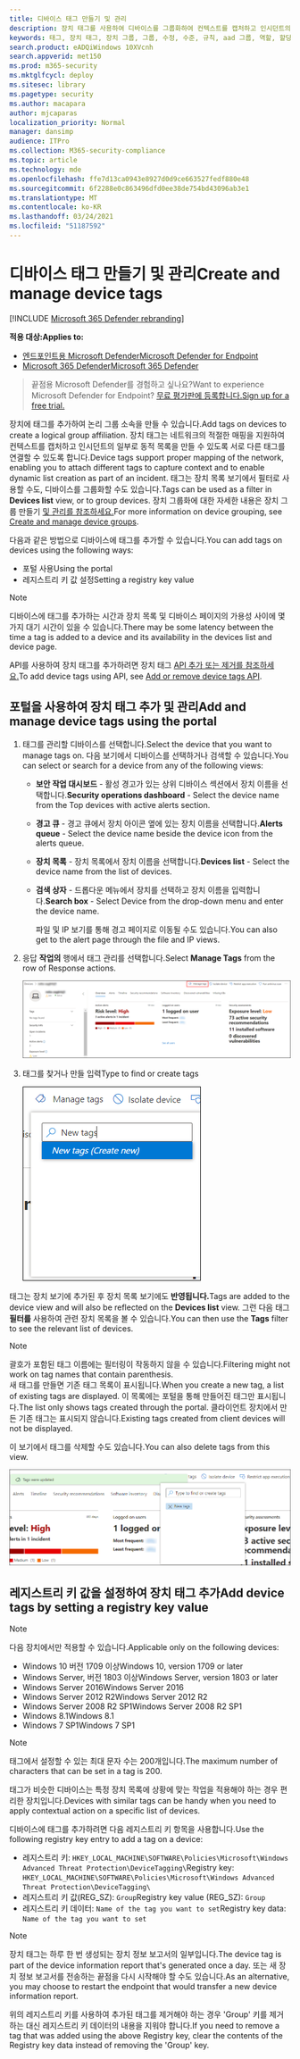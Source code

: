 ```yaml
---
title: 디바이스 태그 만들기 및 관리
description: 장치 태그를 사용하여 디바이스를 그룹화하여 컨텍스트를 캡처하고 인시던트의 일부로 동적 목록 만들기를 사용하도록 설정
keywords: 태그, 장치 태그, 장치 그룹, 그룹, 수정, 수준, 규칙, aad 그룹, 역할, 할당, 순위
search.product: eADQiWindows 10XVcnh
search.appverid: met150
ms.prod: m365-security
ms.mktglfcycl: deploy
ms.sitesec: library
ms.pagetype: security
ms.author: macapara
author: mjcaparas
localization_priority: Normal
manager: dansimp
audience: ITPro
ms.collection: M365-security-compliance
ms.topic: article
ms.technology: mde
ms.openlocfilehash: ffe7d13ca0943e8927d0d9ce663527fedf880e48
ms.sourcegitcommit: 6f2288e0c863496dfd0ee38de754bd43096ab3e1
ms.translationtype: MT
ms.contentlocale: ko-KR
ms.lasthandoff: 03/24/2021
ms.locfileid: "51187592"
---
```

# <a name="create-and-manage-device-tags"></a><span data-ttu-id="8a158-104">디바이스 태그 만들기 및 관리</span><span class="sxs-lookup"><span data-stu-id="8a158-104">Create and manage device tags</span></span>

[!INCLUDE [Microsoft 365 Defender rebranding](../../includes/microsoft-defender.md)]

<span data-ttu-id="8a158-105">**적용 대상:**</span><span class="sxs-lookup"><span data-stu-id="8a158-105">**Applies to:**</span></span>
- [<span data-ttu-id="8a158-106">엔드포인트용 Microsoft Defender</span><span class="sxs-lookup"><span data-stu-id="8a158-106">Microsoft Defender for Endpoint</span></span>](https://go.microsoft.com/fwlink/p/?linkid=2154037)
- [<span data-ttu-id="8a158-107">Microsoft 365 Defender</span><span class="sxs-lookup"><span data-stu-id="8a158-107">Microsoft 365 Defender</span></span>](https://go.microsoft.com/fwlink/?linkid=2118804)

> <span data-ttu-id="8a158-108">끝점용 Microsoft Defender를 경험하고 싶나요?</span><span class="sxs-lookup"><span data-stu-id="8a158-108">Want to experience Microsoft Defender for Endpoint?</span></span> [<span data-ttu-id="8a158-109">무료 평가판에 등록합니다.</span><span class="sxs-lookup"><span data-stu-id="8a158-109">Sign up for a free trial.</span></span>](https://www.microsoft.com/microsoft-365/windows/microsoft-defender-atp?ocid=docs-wdatp-exposedapis-abovefoldlink)

<span data-ttu-id="8a158-110">장치에 태그를 추가하여 논리 그룹 소속을 만들 수 있습니다.</span><span class="sxs-lookup"><span data-stu-id="8a158-110">Add tags on devices to create a logical group affiliation.</span></span> <span data-ttu-id="8a158-111">장치 태그는 네트워크의 적절한 매핑을 지원하여 컨텍스트를 캡처하고 인시던트의 일부로 동적 목록을 만들 수 있도록 서로 다른 태그를 연결할 수 있도록 합니다.</span><span class="sxs-lookup"><span data-stu-id="8a158-111">Device tags support proper mapping of the network, enabling you to attach different tags to capture context and to enable dynamic list creation as part of an incident.</span></span> <span data-ttu-id="8a158-112">태그는 장치 목록 보기에서  필터로 사용할 수도, 디바이스를 그룹화할 수도 있습니다.</span><span class="sxs-lookup"><span data-stu-id="8a158-112">Tags can be used as a filter in **Devices list** view, or to group devices.</span></span> <span data-ttu-id="8a158-113">장치 그룹화에 대한 자세한 내용은 장치 그룹 만들기 [및 관리를 참조하세요.](machine-groups.md)</span><span class="sxs-lookup"><span data-stu-id="8a158-113">For more information on device grouping, see [Create and manage device groups](machine-groups.md).</span></span>

<span data-ttu-id="8a158-114">다음과 같은 방법으로 디바이스에 태그를 추가할 수 있습니다.</span><span class="sxs-lookup"><span data-stu-id="8a158-114">You can add tags on devices using the following ways:</span></span>

- <span data-ttu-id="8a158-115">포털 사용</span><span class="sxs-lookup"><span data-stu-id="8a158-115">Using the portal</span></span>
- <span data-ttu-id="8a158-116">레지스트리 키 값 설정</span><span class="sxs-lookup"><span data-stu-id="8a158-116">Setting a registry key value</span></span>

> [!NOTE]
> <span data-ttu-id="8a158-117">디바이스에 태그를 추가하는 시간과 장치 목록 및 디바이스 페이지의 가용성 사이에 몇 가지 대기 시간이 있을 수 있습니다.</span><span class="sxs-lookup"><span data-stu-id="8a158-117">There may be some latency between the time a tag is added to a device and its availability in the devices list and device page.</span></span>  

<span data-ttu-id="8a158-118">API를 사용하여 장치 태그를 추가하려면 장치 태그 [API 추가 또는 제거를 참조하세요.](add-or-remove-machine-tags.md)</span><span class="sxs-lookup"><span data-stu-id="8a158-118">To add device tags using API, see [Add or remove device tags API](add-or-remove-machine-tags.md).</span></span>

## <a name="add-and-manage-device-tags-using-the-portal"></a><span data-ttu-id="8a158-119">포털을 사용하여 장치 태그 추가 및 관리</span><span class="sxs-lookup"><span data-stu-id="8a158-119">Add and manage device tags using the portal</span></span>

1. <span data-ttu-id="8a158-120">태그를 관리할 디바이스를 선택합니다.</span><span class="sxs-lookup"><span data-stu-id="8a158-120">Select the device that you want to manage tags on.</span></span> <span data-ttu-id="8a158-121">다음 보기에서 디바이스를 선택하거나 검색할 수 있습니다.</span><span class="sxs-lookup"><span data-stu-id="8a158-121">You can select or search for a device from any of the following views:</span></span>

   - <span data-ttu-id="8a158-122">**보안 작업 대시보드** - 활성 경고가 있는 상위 디바이스 섹션에서 장치 이름을 선택합니다.</span><span class="sxs-lookup"><span data-stu-id="8a158-122">**Security operations dashboard** - Select the device name from the Top devices with active alerts section.</span></span>
   - <span data-ttu-id="8a158-123">**경고 큐** - 경고 큐에서 장치 아이콘 옆에 있는 장치 이름을 선택합니다.</span><span class="sxs-lookup"><span data-stu-id="8a158-123">**Alerts queue** - Select the device name beside the device icon from the alerts queue.</span></span>
   - <span data-ttu-id="8a158-124">**장치 목록** - 장치 목록에서 장치 이름을 선택합니다.</span><span class="sxs-lookup"><span data-stu-id="8a158-124">**Devices list** - Select the device name from the list of devices.</span></span>
   - <span data-ttu-id="8a158-125">**검색 상자** - 드롭다운 메뉴에서 장치를 선택하고 장치 이름을 입력합니다.</span><span class="sxs-lookup"><span data-stu-id="8a158-125">**Search box** - Select Device from the drop-down menu and enter the device name.</span></span>

     <span data-ttu-id="8a158-126">파일 및 IP 보기를 통해 경고 페이지로 이동될 수도 있습니다.</span><span class="sxs-lookup"><span data-stu-id="8a158-126">You can also get to the alert page through the file and IP views.</span></span>

2. <span data-ttu-id="8a158-127">응답 **작업의** 행에서 태그 관리를 선택합니다.</span><span class="sxs-lookup"><span data-stu-id="8a158-127">Select **Manage Tags** from the row of Response actions.</span></span>

    ![태그 관리 단추의 이미지](images/manage-tags.png)

3. <span data-ttu-id="8a158-129">태그를 찾거나 만들 입력</span><span class="sxs-lookup"><span data-stu-id="8a158-129">Type to find or create tags</span></span>

    ![device1에 태그를 추가하는 이미지](images/new-tags.png)

<span data-ttu-id="8a158-131">태그는 장치 보기에 추가된 후 장치 목록 보기에도 **반영됩니다.**</span><span class="sxs-lookup"><span data-stu-id="8a158-131">Tags are added to the device view and will also be reflected on the **Devices list** view.</span></span> <span data-ttu-id="8a158-132">그런 다음 태그 **필터를** 사용하여 관련 장치 목록을 볼 수 있습니다.</span><span class="sxs-lookup"><span data-stu-id="8a158-132">You can then use the **Tags** filter to see the relevant list of devices.</span></span>

>[!NOTE]
> <span data-ttu-id="8a158-133">괄호가 포함된 태그 이름에는 필터링이 작동하지 않을 수 있습니다.</span><span class="sxs-lookup"><span data-stu-id="8a158-133">Filtering might not work on tag names that contain parenthesis.</span></span><br>
> <span data-ttu-id="8a158-134">새 태그를 만들면 기존 태그 목록이 표시됩니다.</span><span class="sxs-lookup"><span data-stu-id="8a158-134">When you create a new tag, a list of existing tags are displayed.</span></span> <span data-ttu-id="8a158-135">이 목록에는 포털을 통해 만들어진 태그만 표시됩니다.</span><span class="sxs-lookup"><span data-stu-id="8a158-135">The list only shows tags created through the portal.</span></span> <span data-ttu-id="8a158-136">클라이언트 장치에서 만든 기존 태그는 표시되지 않습니다.</span><span class="sxs-lookup"><span data-stu-id="8a158-136">Existing tags created from client devices will not be displayed.</span></span>

<span data-ttu-id="8a158-137">이 보기에서 태그를 삭제할 수도 있습니다.</span><span class="sxs-lookup"><span data-stu-id="8a158-137">You can also delete tags from this view.</span></span>

![device2에 태그를 추가하는 이미지](images/more-manage-tags.png)

## <a name="add-device-tags-by-setting-a-registry-key-value"></a><span data-ttu-id="8a158-139">레지스트리 키 값을 설정하여 장치 태그 추가</span><span class="sxs-lookup"><span data-stu-id="8a158-139">Add device tags by setting a registry key value</span></span>

>[!NOTE]
> <span data-ttu-id="8a158-140">다음 장치에서만 적용할 수 있습니다.</span><span class="sxs-lookup"><span data-stu-id="8a158-140">Applicable only on the following devices:</span></span>
>- <span data-ttu-id="8a158-141">Windows 10 버전 1709 이상</span><span class="sxs-lookup"><span data-stu-id="8a158-141">Windows 10, version 1709 or later</span></span>
>- <span data-ttu-id="8a158-142">Windows Server, 버전 1803 이상</span><span class="sxs-lookup"><span data-stu-id="8a158-142">Windows Server, version 1803 or later</span></span>
>- <span data-ttu-id="8a158-143">Windows Server 2016</span><span class="sxs-lookup"><span data-stu-id="8a158-143">Windows Server 2016</span></span>
>- <span data-ttu-id="8a158-144">Windows Server 2012 R2</span><span class="sxs-lookup"><span data-stu-id="8a158-144">Windows Server 2012 R2</span></span>
>- <span data-ttu-id="8a158-145">Windows Server 2008 R2 SP1</span><span class="sxs-lookup"><span data-stu-id="8a158-145">Windows Server 2008 R2 SP1</span></span>
>- <span data-ttu-id="8a158-146">Windows 8.1</span><span class="sxs-lookup"><span data-stu-id="8a158-146">Windows 8.1</span></span>
>- <span data-ttu-id="8a158-147">Windows 7 SP1</span><span class="sxs-lookup"><span data-stu-id="8a158-147">Windows 7 SP1</span></span>

> [!NOTE] 
> <span data-ttu-id="8a158-148">태그에서 설정할 수 있는 최대 문자 수는 200개입니다.</span><span class="sxs-lookup"><span data-stu-id="8a158-148">The maximum number of characters that can be set in a tag is 200.</span></span>

<span data-ttu-id="8a158-149">태그가 비슷한 디바이스는 특정 장치 목록에 상황에 맞는 작업을 적용해야 하는 경우 편리한 장치입니다.</span><span class="sxs-lookup"><span data-stu-id="8a158-149">Devices with similar tags can be handy when you need to apply contextual action on a specific list of devices.</span></span>

<span data-ttu-id="8a158-150">디바이스에 태그를 추가하려면 다음 레지스트리 키 항목을 사용합니다.</span><span class="sxs-lookup"><span data-stu-id="8a158-150">Use the following registry key entry to add a tag on a device:</span></span>

- <span data-ttu-id="8a158-151">레지스트리 키: `HKEY_LOCAL_MACHINE\SOFTWARE\Policies\Microsoft\Windows Advanced Threat Protection\DeviceTagging\`</span><span class="sxs-lookup"><span data-stu-id="8a158-151">Registry key: `HKEY_LOCAL_MACHINE\SOFTWARE\Policies\Microsoft\Windows Advanced Threat Protection\DeviceTagging\`</span></span>
- <span data-ttu-id="8a158-152">레지스트리 키 값(REG_SZ): `Group`</span><span class="sxs-lookup"><span data-stu-id="8a158-152">Registry key value (REG_SZ): `Group`</span></span>
- <span data-ttu-id="8a158-153">레지스트리 키 데이터: `Name of the tag you want to set`</span><span class="sxs-lookup"><span data-stu-id="8a158-153">Registry key data: `Name of the tag you want to set`</span></span>

>[!NOTE]
><span data-ttu-id="8a158-154">장치 태그는 하루 한 번 생성되는 장치 정보 보고서의 일부입니다.</span><span class="sxs-lookup"><span data-stu-id="8a158-154">The device tag is part of the device information report that's generated once a day.</span></span> <span data-ttu-id="8a158-155">또는 새 장치 정보 보고서를 전송하는 끝점을 다시 시작해야 할 수도 있습니다.</span><span class="sxs-lookup"><span data-stu-id="8a158-155">As an alternative, you may choose to restart the endpoint that would transfer a new device information report.</span></span>
> 
> <span data-ttu-id="8a158-156">위의 레지스트리 키를 사용하여 추가된 태그를 제거해야 하는 경우 'Group' 키를 제거하는 대신 레지스트리 키 데이터의 내용을 지워야 합니다.</span><span class="sxs-lookup"><span data-stu-id="8a158-156">If you need to remove a tag that was added using the above Registry key, clear the contents of the Registry key data instead of removing the 'Group' key.</span></span>
